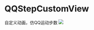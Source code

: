 # QQStepCustomView
自定义动画，仿QQ运动步数
![](https://github.com/CatEatFishs/QQStepCustomView/raw/main/drawable/qqstep.png)  

